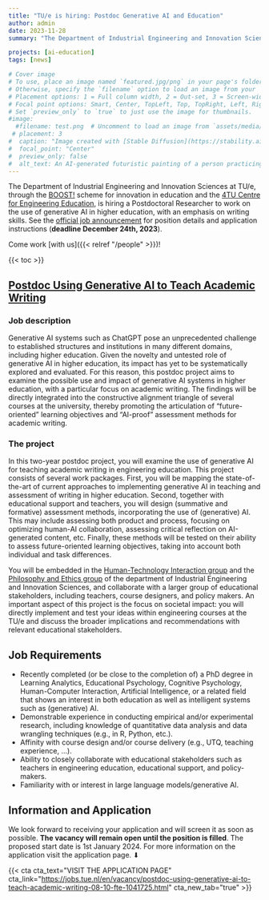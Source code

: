 ```yaml
---
title: "TU/e is hiring: Postdoc Generative AI and Education"
author: admin
date: 2023-11-28
summary: "The Department of Industrial Engineering and Innovation Sciences at TU/e is hiring a Postdoctoral Researcher to work on the use of generative AI in higher education."

projects: [ai-education]
tags: [news]

# Cover image
# To use, place an image named `featured.jpg/png` in your page's folder.
# Otherwise, specify the `filename` option to load an image from your `assets/media/` folder.
# Placement options: 1 = Full column width, 2 = Out-set, 3 = Screen-width
# Focal point options: Smart, Center, TopLeft, Top, TopRight, Left, Right, BottomLeft, Bottom, BottomRight
# Set `preview_only` to `true` to just use the image for thumbnails.
#image:
  #filename: test.png  # Uncomment to load an image from `assets/media/` instead.
 # placement: 3
#  caption: "Image created with [Stable Diffusion](https://stability.ai/blog/stable-diffusion-public-release) (prompt: a futuristic painting of a person practicing mindfulness in the chaos of modern life)"
#  focal_point: "Center"
#  preview_only: false
#  alt_text: An AI-generated futuristic painting of a person practicing mindfulness in the chaos of modern life.
---
```


The Department of Industrial Engineering and Innovation Sciences at TU/e, through the [BOOST!](https://boost.tue.nl) scheme for innovation in education and the [4TU Centre for Engineering Education](https://www.4tu.nl/cee/), is hiring a Postdoctoral Researcher to work on the use of generative AI in higher education, with an emphasis on writing skills. See the [official job announcement](https://jobs.tue.nl/en/vacancy/postdoc-using-generative-ai-to-teach-academic-writing-08-10-fte-1041725.html) for position details and application instructions (**deadline December 24th, 2023**).

Come work [with us]({{< relref "/people" >}})!

{{< toc >}}

## [Postdoc Using Generative AI to Teach Academic Writing](https://jobs.tue.nl/en/vacancy/postdoc-using-generative-ai-to-teach-academic-writing-08-10-fte-1041725.html)

### Job description

Generative AI systems such as ChatGPT pose an unprecedented challenge to established structures and institutions in many different domains, including higher education. Given the novelty and untested role of generative AI in higher education, its impact has yet to be systematically explored and evaluated. For this reason, this postdoc project aims to examine the possible use and impact of generative AI systems in higher education, with a particular focus on academic writing. The findings will be directly integrated into the constructive alignment triangle of several courses at the university, thereby promoting the articulation of “future-oriented” learning objectives and “AI-proof” assessment methods for academic writing.

### The project

In this two-year postdoc project, you will examine the use of generative AI for teaching academic writing in engineering education. This project consists of several work packages. First, you will be mapping the state-of-the-art of current approaches to implementing generative AI in teaching and assessment of writing in higher education. Second, together with educational support and teachers, you will design (summative and formative) assessment methods, incorporating the use of (generative) AI. This may include assessing both product and process, focusing on optimizing human-AI collaboration, assessing critical reflection on AI-generated content, etc. Finally, these methods will be tested on their ability to assess future-oriented learning objectives, taking into account both individual and task differences.

You will be embedded in the [Human-Technology Interaction group](https://www.tue.nl/en/research/research-groups/innovation-sciences/human-technology-interaction/) and the [Philosophy and Ethics group](https://www.tue.nl/en/research/research-groups/innovation-sciences/philosophy-ethics) of the department of Industrial Engineering and Innovation Sciences, and collaborate with a larger group of educational stakeholders, including teachers, course designers, and policy makers. An important aspect of this project is the focus on societal impact: you will directly implement and test your ideas within engineering courses at the TU/e and discuss the broader implications and recommendations with relevant educational stakeholders.

## Job Requirements

- Recently completed (or be close to the completion of) a PhD degree in Learning Analytics, Educational Psychology, Cognitive Psychology, Human-Computer Interaction, Artificial Intelligence, or a related field that shows an interest in both education as well as intelligent systems such as (generative) AI.
- Demonstrable experience in conducting empirical and/or experimental research, including knowledge of quantitative data analysis and data wrangling techniques (e.g., in R, Python, etc.).
- Affinity with course design and/or course delivery (e.g., UTQ, teaching experience, ...).
- Ability to closely collaborate with educational stakeholders such as teachers in engineering education, educational support, and policy-makers.
- Familiarity with or interest in large language models/generative AI.


## Information and Application

We look forward to receiving your application and will screen it as soon as possible. **The vacancy will remain open until the position is filled**. The proposed start date is 1st January 2024. For more information on the application visit the application page. ⬇ 

{{< cta cta_text="VISIT THE APPLICATION PAGE" cta_link="https://jobs.tue.nl/en/vacancy/postdoc-using-generative-ai-to-teach-academic-writing-08-10-fte-1041725.html" cta_new_tab="true" >}}